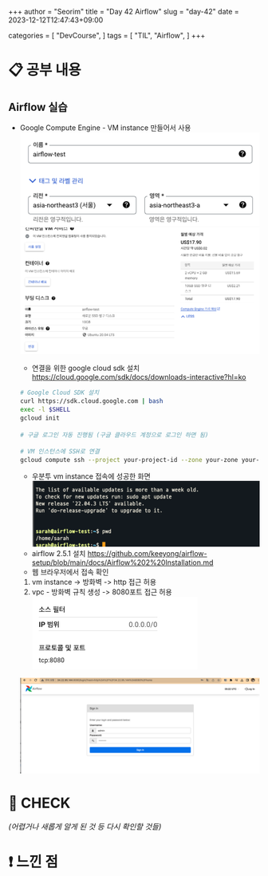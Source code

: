 +++
author = "Seorim"
title =  "Day 42 Airflow"
slug = "day-42"
date = 2023-12-12T12:47:43+09:00

categories = [
    "DevCourse",
]
tags = [
    "TIL", "Airflow", 
]
+++

# 📋 공부 내용

## Airflow 실습

-   Google Compute Engine - VM instance 만들어서 사용
    ![Alt text](image.png)
    ![Alt text](image-3.png)

    -   연결을 위한 google cloud sdk 설치
        <https://cloud.google.com/sdk/docs/downloads-interactive?hl=ko>

    ```bash
    # Google Cloud SDK 설치
    curl https://sdk.cloud.google.com | bash
    exec -l $SHELL
    gcloud init

    # 구글 로그인 자동 진행됨 (구글 클라우드 계정으로 로그인 하면 됨)

    # VM 인스턴스에 SSH로 연결
    gcloud compute ssh --project your-project-id --zone your-zone your-instance-name
    ```

    -   우분투 vm instance 접속에 성공한 화면
        ![Alt text](image-4.png)
    -   airflow 2.5.1 설치
        <https://github.com/keeyong/airflow-setup/blob/main/docs/Airflow%202%20Installation.md>
    -   웹 브라우저에서 접속 확인

    1. vm instance -> 방화벽 -> http 접근 허용
    2. vpc - 방화벽 규칙 생성 -> 8080포트 접근 허용
       ![Alt text](image-5.png)

    ![Alt text](image-6.png)

###

# 👀 CHECK

_<span style = "font-size:15px">(어렵거나 새롭게 알게 된 것 등 다시 확인할 것들)</span>_

# ❗ 느낀 점
